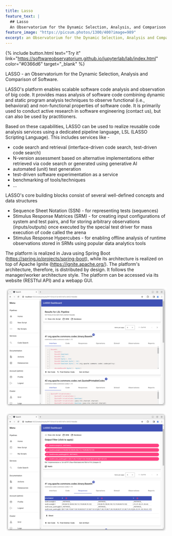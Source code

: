 ```yaml
---
title: Lasso
feature_text: |
  ## Lasso
  An Observatorium for the Dynamic Selection, Analysis, and Comparison of Software  
feature_image: "https://picsum.photos/1300/400?image=989"
excerpt: an Observatorium for the Dynamic Selection, Analysis and Comparison of Software.
---
```


{% include button.html text="Try it" link="https://softwareobservatorium.github.io/jupyterlab/lab/index.html" color="#0366d6" target="_blank" %}

LASSO - an Observatorium for the Dynamic Selection, Analysis and Comparison of Software.

LASSO's platform enables scalable software code analysis and observation of big code. It provides mass analysis of software code combining dynamic and static program analysis techniques to observe functional (i.e., behavioral) and non-functional properties of software code. It is primarily used to conduct active research in software engineering (contact us), but can also be used by practitioners.

Based on these capabilities, LASSO can be used to realize reusable code analysis services using a dedicated pipeline language, LSL (LASSO Scripting Language). This includes services like -

- code search and retrieval (interface-driven code search, test-driven code search)
- N-version assessment based on alternative implementations either retrieved via code search or generated using generative AI
- automated (unit) test generation
- test-driven software experimentation as a service
- benchmarking of tools/techniques
- ...

LASSO's core building blocks consist of several well-defined concepts and data structures

- Sequence Sheet Notation (SSN) - for representing tests (sequences)
- Stimulus Response Matrices (SRM) - for creating input configurations of system and test pairs, and for storing arbitrary observations (inputs/outputs) once executed by the special test driver for mass execution of code called the arena
- Stimulus Response Hypercubes - for enabling offline analysis of runtime observations stored in SRMs using popular data analytics tools

The platform is realized in Java using Spring Boot (https://spring.io/projects/spring-boot), while its architecture is realized on top of Apache Ignite (https://ignite.apache.org/). The platform's architecture, therefore, is distributed by design. It follows the manager/worker architecture style. The platform can be accessed via its website (RESTful API) and a webapp GUI.

![Alt text](https://github.com/SoftwareObservatorium/lasso/raw/main/doc%2Fimg%2Fquickstart_results.png)

![Alt text](https://github.com/SoftwareObservatorium/lasso/raw/main/doc%2Fimg%2Fquickstart_results_filters.png)


